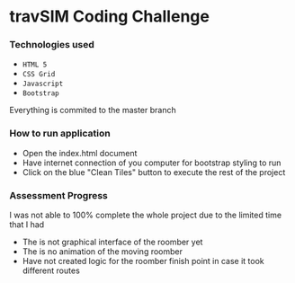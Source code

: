# travSIM Coding Challenge

### Technologies used
- ```HTML 5```
- ```CSS Grid```
- ```Javascript```
- ```Bootstrap```

Everything is commited to the master branch

### How to run application

- Open the index.html document
- Have internet connection of you computer for bootstrap styling to run
- Click on the blue "Clean Tiles" button to execute the rest of the project

### Assessment Progress

I was not able to 100% complete the whole project due to the limited time that I had

- The is not graphical interface of the roomber yet
- The is no animation of the moving roomber
- Have not created logic for the roomber finish point in case it took different routes
